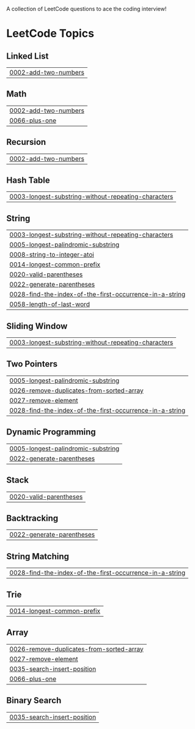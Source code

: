 A collection of LeetCode questions to ace the coding interview! 
<!---LeetCode Topics Start-->
# LeetCode Topics
## Linked List
|  |
| ------- |
| [0002-add-two-numbers](https://github.com/pokhrel-richa/LeetCode/tree/master/0002-add-two-numbers) |
## Math
|  |
| ------- |
| [0002-add-two-numbers](https://github.com/pokhrel-richa/LeetCode/tree/master/0002-add-two-numbers) |
| [0066-plus-one](https://github.com/pokhrel-richa/LeetCode/tree/master/0066-plus-one) |
## Recursion
|  |
| ------- |
| [0002-add-two-numbers](https://github.com/pokhrel-richa/LeetCode/tree/master/0002-add-two-numbers) |
## Hash Table
|  |
| ------- |
| [0003-longest-substring-without-repeating-characters](https://github.com/pokhrel-richa/LeetCode/tree/master/0003-longest-substring-without-repeating-characters) |
## String
|  |
| ------- |
| [0003-longest-substring-without-repeating-characters](https://github.com/pokhrel-richa/LeetCode/tree/master/0003-longest-substring-without-repeating-characters) |
| [0005-longest-palindromic-substring](https://github.com/pokhrel-richa/LeetCode/tree/master/0005-longest-palindromic-substring) |
| [0008-string-to-integer-atoi](https://github.com/pokhrel-richa/LeetCode/tree/master/0008-string-to-integer-atoi) |
| [0014-longest-common-prefix](https://github.com/pokhrel-richa/LeetCode/tree/master/0014-longest-common-prefix) |
| [0020-valid-parentheses](https://github.com/pokhrel-richa/LeetCode/tree/master/0020-valid-parentheses) |
| [0022-generate-parentheses](https://github.com/pokhrel-richa/LeetCode/tree/master/0022-generate-parentheses) |
| [0028-find-the-index-of-the-first-occurrence-in-a-string](https://github.com/pokhrel-richa/LeetCode/tree/master/0028-find-the-index-of-the-first-occurrence-in-a-string) |
| [0058-length-of-last-word](https://github.com/pokhrel-richa/LeetCode/tree/master/0058-length-of-last-word) |
## Sliding Window
|  |
| ------- |
| [0003-longest-substring-without-repeating-characters](https://github.com/pokhrel-richa/LeetCode/tree/master/0003-longest-substring-without-repeating-characters) |
## Two Pointers
|  |
| ------- |
| [0005-longest-palindromic-substring](https://github.com/pokhrel-richa/LeetCode/tree/master/0005-longest-palindromic-substring) |
| [0026-remove-duplicates-from-sorted-array](https://github.com/pokhrel-richa/LeetCode/tree/master/0026-remove-duplicates-from-sorted-array) |
| [0027-remove-element](https://github.com/pokhrel-richa/LeetCode/tree/master/0027-remove-element) |
| [0028-find-the-index-of-the-first-occurrence-in-a-string](https://github.com/pokhrel-richa/LeetCode/tree/master/0028-find-the-index-of-the-first-occurrence-in-a-string) |
## Dynamic Programming
|  |
| ------- |
| [0005-longest-palindromic-substring](https://github.com/pokhrel-richa/LeetCode/tree/master/0005-longest-palindromic-substring) |
| [0022-generate-parentheses](https://github.com/pokhrel-richa/LeetCode/tree/master/0022-generate-parentheses) |
## Stack
|  |
| ------- |
| [0020-valid-parentheses](https://github.com/pokhrel-richa/LeetCode/tree/master/0020-valid-parentheses) |
## Backtracking
|  |
| ------- |
| [0022-generate-parentheses](https://github.com/pokhrel-richa/LeetCode/tree/master/0022-generate-parentheses) |
## String Matching
|  |
| ------- |
| [0028-find-the-index-of-the-first-occurrence-in-a-string](https://github.com/pokhrel-richa/LeetCode/tree/master/0028-find-the-index-of-the-first-occurrence-in-a-string) |
## Trie
|  |
| ------- |
| [0014-longest-common-prefix](https://github.com/pokhrel-richa/LeetCode/tree/master/0014-longest-common-prefix) |
## Array
|  |
| ------- |
| [0026-remove-duplicates-from-sorted-array](https://github.com/pokhrel-richa/LeetCode/tree/master/0026-remove-duplicates-from-sorted-array) |
| [0027-remove-element](https://github.com/pokhrel-richa/LeetCode/tree/master/0027-remove-element) |
| [0035-search-insert-position](https://github.com/pokhrel-richa/LeetCode/tree/master/0035-search-insert-position) |
| [0066-plus-one](https://github.com/pokhrel-richa/LeetCode/tree/master/0066-plus-one) |
## Binary Search
|  |
| ------- |
| [0035-search-insert-position](https://github.com/pokhrel-richa/LeetCode/tree/master/0035-search-insert-position) |
<!---LeetCode Topics End-->

